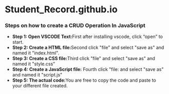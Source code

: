 # Student_Record.github.io
###  Steps on how to create a CRUD Operation In JavaScript<br>
<ul>
	<li><b> Step 1: Open VSCODE Text:</b>First after installing vscode, click “open” to start.</li>
	<li><b> Step 2: Create a HTML file:</b>Second click "file" and select "save as" and named it "index.html".</li>
	<li><b> Step 3: Create a CSS file:</b>Third click "file" and select "save as" and named it "style.css"</li>
	<li><b> Step 4: Create a JavaScript file:</b> Fourth click "file: and select "save as" and named it "script.js"</li>
	<li><b> Step 5: The actual code:</b>You are free to copy the code  and paste to your different file created.</li>
</ul>
